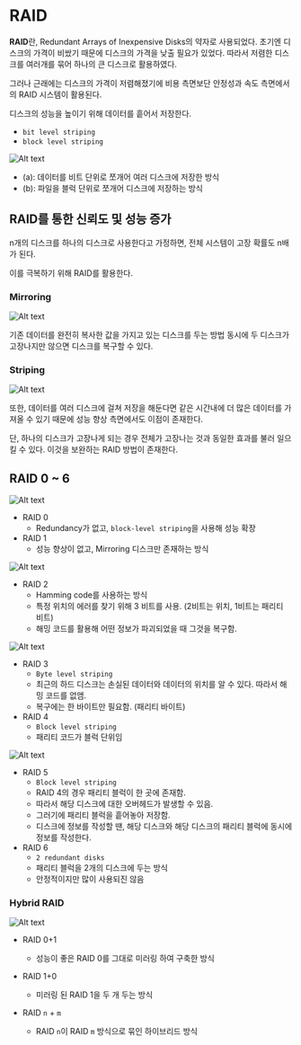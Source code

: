 # RAID

**RAID**란, Redundant Arrays of Inexpensive Disks의 약자로 사용되었다. 초기엔 디스크의 가격이 비쌌기 때문에 디스크의 가격을 낮출 필요가 있었다. 따라서 저렴한 디스크를 여러개를 묶어 하나의 큰 디스크로 활용하였다.

그러나 근래에는 디스크의 가격이 저렴해졌기에 비용 측면보단 안정성과 속도 측면에서의 RAID 시스템이 활용된다.

디스크의 성능을 높이기 위해 데이터를 흩어서 저장한다.

- `bit level striping`
- `block level striping`

![Alt text](./imgs/striping.png)

- (a): 데이터를 비트 단위로 쪼개어 여러 디스크에 저장한 방식
- (b): 파일을 블럭 단위로 쪼개어 디스크에 저장하는 방식

## RAID를 통한 신뢰도 및 성능 증가

n개의 디스크를 하나의 디스크로 사용한다고 가정하면, 전체 시스템이 고장 확률도 n배가 된다.

이를 극복하기 위해 RAID를 활용한다.

### Mirroring

![Alt text](./imgs/mirroring.png)

기존 데이터를 완전히 복사한 값을 가지고 있는 디스크를 두는 방법
동시에 두 디스크가 고장나지만 않으면 디스크를 복구할 수 있다.

### Striping

![Alt text](./imgs/performance.png)

또한, 데이터를 여러 디스크에 걸쳐 저장을 해둔다면 같은 시간내에 더 많은 데이터를 가져올 수 있기 때문에 성능 향상 측면에서도 이점이 존재한다.

단, 하나의 디스크가 고장나게 되는 경우 전체가 고장나는 것과 동일한 효과를 불러 일으킬 수 있다. 이것을 보완하는 RAID 방법이 존재한다.

## RAID 0 ~ 6

![Alt text](./imgs/raid01.png)

- RAID 0
  - Redundancy가 없고, `block-level striping`을 사용해 성능 확장
- RAID 1
  - 성능 향상이 없고, Mirroring 디스크만 존재하는 방식

![Alt text](./imgs/raid2.png)

- RAID 2
  - Hamming code를 사용하는 방식
  - 특정 위치의 에러를 찾기 위해 3 비트를 사용. (2비트는 위치, 1비트는 패리티 비트)
  - 해밍 코드를 활용해 어떤 정보가 파괴되었을 때 그것을 복구함.

![Alt text](./imgs/raid34.png)

- RAID 3
  - `Byte level striping`
  - 최근의 하드 디스크는 손실된 데이터와 데이터의 위치를 알 수 있다. 따라서 해밍 코드를 없앰.
  - 복구에는 한 바이트만 필요함. (패리티 바이트)
- RAID 4
  - `Block level striping`
  - 패리티 코드가 블럭 단위임

![Alt text](./imgs/raid56.png)

- RAID 5
  - `Block level striping`
  - RAID 4의 경우 패리티 블럭이 한 곳에 존재함.
  - 따라서 해당 디스크에 대한 오버헤드가 발생할 수 있음.
  - 그러기에 패리티 블럭을 흩어놓아 저장함.
  - 디스크에 정보를 작성할 땐, 해당 디스크와 해당 디스크의 패리티 블럭에 동시에 정보를 작성한다.
- RAID 6
  - `2 redundant disks`
  - 패리티 블럭을 2개의 디스크에 두는 방식
  - 안정적이지만 많이 사용되진 않음

### Hybrid RAID

![Alt text](./imgs/hybrid.png)

- RAID 0+1
  - 성능이 좋은 RAID 0를 그대로 미러링 하여 구축한 방식
- RAID 1+0

  - 미러링 된 RAID 1을 두 개 두는 방식

- RAID `n` + `m`
  - RAID `n`이 RAID `m` 방식으로 묶인 하이브리드 방식
